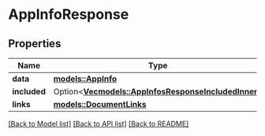 # AppInfoResponse

## Properties

Name | Type | Description | Notes
------------ | ------------- | ------------- | -------------
**data** | [**models::AppInfo**](AppInfo.md) |  | 
**included** | Option<[**Vec<models::AppInfosResponseIncludedInner>**](AppInfosResponse_included_inner.md)> |  | [optional]
**links** | [**models::DocumentLinks**](DocumentLinks.md) |  | 

[[Back to Model list]](../README.md#documentation-for-models) [[Back to API list]](../README.md#documentation-for-api-endpoints) [[Back to README]](../README.md)


